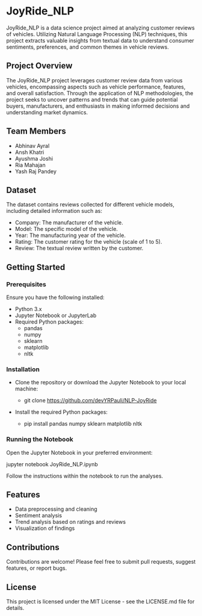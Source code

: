 # JoyRide_NLP

JoyRide_NLP is a data science project aimed at analyzing customer reviews of vehicles. Utilizing Natural Language Processing (NLP) techniques, this project extracts valuable insights from textual data to understand consumer sentiments, preferences, and common themes in vehicle reviews.

## Project Overview

The JoyRide_NLP project leverages customer review data from various vehicles, encompassing aspects such as vehicle performance, features, and overall satisfaction. Through the application of NLP methodologies, the project seeks to uncover patterns and trends that can guide potential buyers, manufacturers, and enthusiasts in making informed decisions and understanding market dynamics.

## Team Members

- Abhinav Ayral
- Ansh Khatri
- Ayushma Joshi
- Ria Mahajan
- Yash Raj Pandey

## Dataset

The dataset contains reviews collected for different vehicle models, including detailed information such as:

- Company: The manufacturer of the vehicle.
- Model: The specific model of the vehicle.
- Year: The manufacturing year of the vehicle.
- Rating: The customer rating for the vehicle (scale of 1 to 5).
- Review: The textual review written by the customer.

## Getting Started

### Prerequisites

Ensure you have the following installed:

- Python 3.x
- Jupyter Notebook or JupyterLab
- Required Python packages:
  - pandas
  - numpy
  - sklearn
  - matplotlib
  - nltk

### Installation

- Clone the repository or download the Jupyter Notebook to your local machine:

  - git clone <https://github.com/devYRPauli/NLP-JoyRide>

- Install the required Python packages:

  - pip install pandas numpy sklearn matplotlib nltk

### Running the Notebook

Open the Jupyter Notebook in your preferred environment:

jupyter notebook JoyRide_NLP.ipynb

Follow the instructions within the notebook to run the analyses.

## Features

- Data preprocessing and cleaning
- Sentiment analysis
- Trend analysis based on ratings and reviews
- Visualization of findings

## Contributions

Contributions are welcome! Please feel free to submit pull requests, suggest features, or report bugs.

## License

This project is licensed under the MIT License - see the LICENSE.md file for details.
